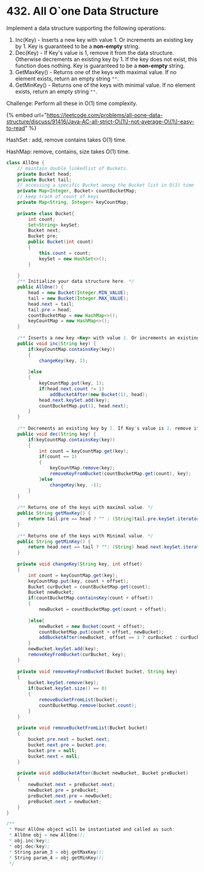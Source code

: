 # 432. All O\`one Data Structure

Implement a data structure supporting the following operations:

1. Inc\(Key\) - Inserts a new key with value 1. Or increments an existing key by 1. Key is guaranteed to be a **non-empty** string.
2. Dec\(Key\) - If Key's value is 1, remove it from the data structure. Otherwise decrements an existing key by 1. If the key does not exist, this function does nothing. Key is guaranteed to be a **non-empty** string.
3. GetMaxKey\(\) - Returns one of the keys with maximal value. If no element exists, return an empty string `""`.
4. GetMinKey\(\) - Returns one of the keys with minimal value. If no element exists, return an empty string `""`.

Challenge: Perform all these in O\(1\) time complexity.

{% embed url="https://leetcode.com/problems/all-oone-data-structure/discuss/91416/Java-AC-all-strict-O\(1\)-not-average-O\(1\)-easy-to-read" %}

HashSet : add, remove contains takes O\(1\) time.

HashMap: remove, contains, size takes O\(1\) time.

```java
class AllOne {
    // maintain double linkedlist of Buckets.
    private Bucket head;
    private Bucket tail;
    // accessing a specific Bucket among the Bucket list in O(1) time
    private Map<Integer, Bucket> countBucketMap;
    // keep track of count of keys
    private Map<String, Integer> keyCountMap;
    
    private class Bucket{
        int count;
        Set<String> keySet;
        Bucket next;
        Bucket pre;
        public Bucket(int count)
        {
            this.count = count;
            keySet = new HashSet<>();
        }
        
    }
    /** Initialize your data structure here. */
    public AllOne() {
        head = new Bucket(Integer.MIN_VALUE);
        tail = new Bucket(Integer.MAX_VALUE);
        head.next = tail;
        tail.pre = head;
        countBucketMap = new HashMap<>();
        keyCountMap = new HashMap<>();
    }
    
    /** Inserts a new key <Key> with value 1. Or increments an existing key by 1. */
    public void inc(String key) {
        if(keyCountMap.containsKey(key))
        {
            changeKey(key, 1);
            
        }else
        {
            keyCountMap.put(key, 1);
            if(head.next.count != 1)
                addBucketAfter(new Bucket(1), head);
            head.next.keySet.add(key);
            countBucketMap.put(1, head.next);
        }
    }
    
    /** Decrements an existing key by 1. If Key's value is 1, remove it from the data structure. */
    public void dec(String key) {
        if(keyCountMap.containsKey(key))
        {
            int count = keyCountMap.get(key);
            if(count == 1)
            {
                keyCountMap.remove(key);
                removeKeyFromBucket(countBucketMap.get(count), key);
            }else
                changeKey(key, -1);
        }
    }
    
    /** Returns one of the keys with maximal value. */
    public String getMaxKey() {
        return tail.pre == head ? "" : (String)tail.pre.keySet.iterator().next();
    }
    
    /** Returns one of the keys with Minimal value. */
    public String getMinKey() {
        return head.next == tail ? "": (String) head.next.keySet.iterator().next();
    }
    
    private void changeKey(String key, int offset)
    {
        int count = keyCountMap.get(key);
        keyCountMap.put(key, count + offset);
        Bucket curBucket = countBucketMap.get(count);
        Bucket newBucket;
        if(countBucketMap.containsKey(count + offset))
        {
            newBucket = countBucketMap.get(count + offset);
            
        }else{
            newBucket = new Bucket(count + offset);
            countBucketMap.put(count + offset, newBucket);
            addBucketAfter(newBucket, offset == 1 ? curBucket : curBucket.pre);
        }
        newBucket.keySet.add(key);
        removeKeyFromBucket(curBucket, key);
    }
    
    private void removeKeyFromBucket(Bucket bucket, String key)
    {
        bucket.keySet.remove(key);
        if(bucket.keySet.size() == 0)
        {
            removeBucketFromList(bucket);
            countBucketMap.remove(bucket.count);
        }
    }
    
    private void removeBucketFromList(Bucket bucket)
    {
        bucket.pre.next = bucket.next;
        bucket.next.pre = bucket.pre;
        bucket.pre = null;
        bucket.next = null;
    }
    
    private void addBucketAfter(Bucket newBucket, Bucket preBucket)
    {
        newBucket.next = preBucket.next;
        newBucket.pre = preBucket;
        preBucket.next.pre = newBucket;
        preBucket.next = newBucket;
    }
}

/**
 * Your AllOne object will be instantiated and called as such:
 * AllOne obj = new AllOne();
 * obj.inc(key);
 * obj.dec(key);
 * String param_3 = obj.getMaxKey();
 * String param_4 = obj.getMinKey();
 */
```



